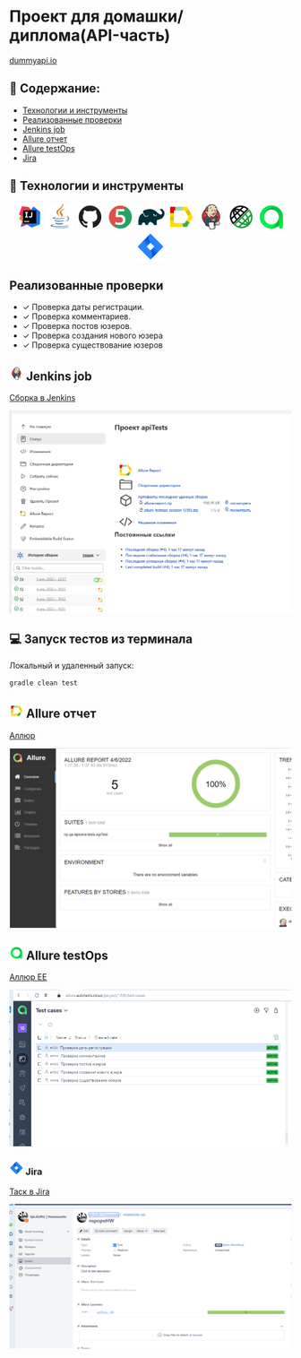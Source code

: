 # Проект для домашки/диплома(API-часть)
<a target="_blank" href="https://dummyapi.io">dummyapi.io</a>

## :pushpin: Содержание:

- [Технологии и инструменты](#rocket-технологии-и-инструменты)
- [Реализованные проверки](#Реализованные-проверки)
- [Jenkins job](#-Jenkins-job)
- [Allure отчет](#-Allure-отчет)
- [Allure testOps](#-Allure-testOps)
- [Jira](#-Jira)

## :rocket: Технологии и инструменты

<p align="center">
<a href="https://www.jetbrains.com/idea/"><img src="images/Intelij_IDEA.svg" width="50" height="50"  alt="IDEA"/></a>
<a href="https://www.java.com/"><img src="images/Java.svg" width="50" height="50"  alt="Java"/></a>
<a href="https://github.com/"><img src="images/Github.svg" width="50" height="50"  alt="Github"/></a>
<a href="https://junit.org/junit5/"><img src="images/JUnit5.svg" width="50" height="50"  alt="JUnit 5"/></a>
<a href="https://gradle.org/"><img src="images/Gradle.svg" width="50" height="50"  alt="Gradle"/></a>
<a href="https://github.com/allure-framework/allure2"><img src="images/Allure_Report.svg" width="50" height="50"  alt="Allure"/></a>
<a href="https://www.jenkins.io/"><img src="images/Jenkins.svg" width="50" height="50"  alt="Jenkins"/></a>
<a href="https://rest-assured.io/"><img src="images/Rest-Assured.svg" width="50" height="50"  alt="Rest-Assured"/></a>
<a href="https://qameta.io/"><img src="images/Allure_EE.svg" width="50" height="50"  alt="Allure TestOps"/></a>
<a href="https://www.atlassian.com/ru/software/jira"><img src="images/Jira.svg" width="50" height="50"  alt="Jira"/></a>
</p>

## Реализованные проверки

- ✓ Проверка даты регистрации.
- ✓ Проверка комментариев.
- ✓ Проверка постов юзеров.
- ✓ Проверка создания нового юзера
- ✓ Проверка существование юзеров

## <img src="images/Jenkins.svg" width="25" height="25"  alt="Jenkins"/></a> Jenkins job
<a target="_blank" href="https://jenkins.autotests.cloud/job/apiTests/">Сборка в Jenkins</a>
<p align="center">
<a href="https://jenkins.autotests.cloud/job/apiTests/"><img src="images/jenkins_job.png" alt="Jenkins"/></a>
</p>

## :computer: Запуск тестов из терминала

Локальный и удаленный запуск:
```bash
gradle clean test
```


## <img src="images/Allure_Report.svg" width="25" height="25"  alt="Allure"/></a> Allure отчет

<a target="_blank" href="https://jenkins.autotests.cloud/job/apiTests/4/allure">Аллюр</a>

<p align="center">
<img title="Allure Overview Dashboard" src="images/allure_main.png">
</p>


## <img src="images/Allure_EE.svg" width="25" height="25"  alt="Allure TestOps"/></a> Allure testOps

<a target="_blank" href="https://allure.autotests.cloud/project/1205/test-cases?treeId=0">Аллюр EE</a>
<p align="center">
<img title="Allure TestOps" src="images/allureTestOps.png">
</p>



### <img src="images/Jira.svg" width="25" height="25"  alt="Jira"/></a> Jira
<a target="_blank" href="https://jira.autotests.cloud/browse/HOMEWORK-365">Таск в Jira</a>
<p align="center">
<img title="Jira Issue" src="images/JiraIssue.png"> 
</p>
